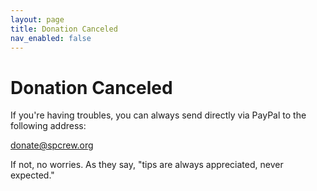 ```yaml
---
layout: page
title: Donation Canceled
nav_enabled: false
---
```


<!-- title: Donation Canceled -->
<!-- categories: pages -->
<!-- tags: support,donation -->
<!-- published: 2021-10-01T17:30:00-05:00 -->
<!-- updated: 2021-10-01T17:30:00-05:00 -->
<!-- summary: Never expectated but always appreciated. -->

# Donation Canceled

If you're having troubles, you can always send directly via PayPal to the following address:

donate@spcrew.org

If not, no worries. As they say, "tips are always appreciated, never expected."

<!-- EOF -->
